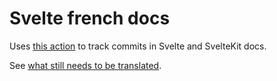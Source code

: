 # Svelte french docs

Uses [this action](https://github.com/AlexxNB/track-commits-to-issue) to track commits in Svelte and SvelteKit docs.

See [what still needs to be translated](./todo.md).
